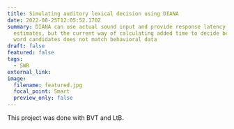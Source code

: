 ```yaml
---
title: Simulating auditory lexical decision using DIANA
date: 2022-08-25T12:05:52.170Z
summary: DIANA can use actual sound input and provide response latency
  estimates, but the current way of calculating added time to decide between
  word candidates does not match behavioral data
draft: false
featured: false
tags:
  - SWR
external_link:
image:
  filename: featured.jpg
  focal_point: Smart
  preview_only: false
---
```

This project was done with BVT and LtB.
